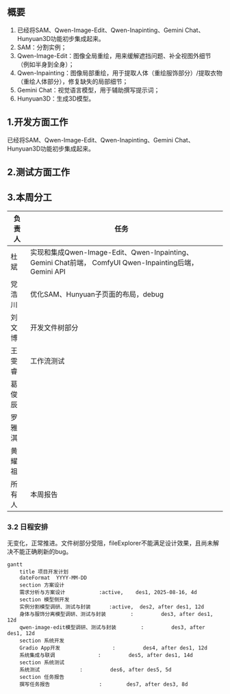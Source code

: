 ## 概要
1. 已经将SAM、Qwen-Image-Edit、Qwen-Inapinting、Gemini Chat、Hunyuan3D功能初步集成起来。
2. SAM：分割实例；
3. Qwen-Image-Edit：图像全局重绘，用来缓解遮挡问题、补全视图外细节（例如半身到全身）；
4. Qwen-Inpainting：图像局部重绘，用于提取人体（重绘服饰部分）/提取衣物（重绘人体部分），修复缺失的局部细节；
5. Gemini Chat：视觉语言模型，用于辅助撰写提示词；
6. Hunyuan3D：生成3D模型。
## 1.开发方面工作
 已经将SAM、Qwen-Image-Edit、Qwen-Inapinting、Gemini Chat、Hunyuan3D功能初步集成起来。
 
## 2.测试方面工作

## 3.本周分工

| 负责人 | 任务                                                                                       |     |
| --- | ---------------------------------------------------------------------------------------- | --- |
| 杜斌  | 实现和集成Qwen-Image-Edit、Qwen-Inpainting、Gemini Chat前端， ComfyUI Qwen-Inpainting后端，Gemini API |     |
| 党浩川 | 优化SAM、Hunyuan子页面的布局，debug                                                                |     |
| 刘文博 | 开发文件树部分                                                                                  |     |
| 王雯睿 | 工作流测试                                                                                    |     |
| 葛俊辰 |                                                                                          |     |
| 罗雅淇 |                                                                                          |     |
| 黄耀祖 |                                                                                          |     |
| 所有人 | 本周报告                                                                                     |     |

### 3.2 日程安排
无变化，正常推进。文件树部分受阻，fileExplorer不能满足设计效果，且尚未解决不能正确刷新的bug。
```mermaid
gantt
    title 项目开发计划
    dateFormat  YYYY-MM-DD
    section 方案设计
    需求分析与方案设计           :active,    des1, 2025-08-16, 4d
    section 模型侧开发
    实例分割模型调研、测试与封装      :active,  des2, after des1, 12d
    身体与服饰分离模型调研、测试与封装        :         des3, after des1, 12d
	qwen-image-edit模型调研、测试与封装        :         des3, after des1, 12d
    section 系统开发
    Gradio App开发                 :         des4, after des1, 12d
    系统集成与联调              :         des5, after des1, 14d
    section 系统测试
    系统测试             :         des6, after des5, 5d
    section 任务报告
    撰写任务报告                :        des7, after des3, 8d
```
